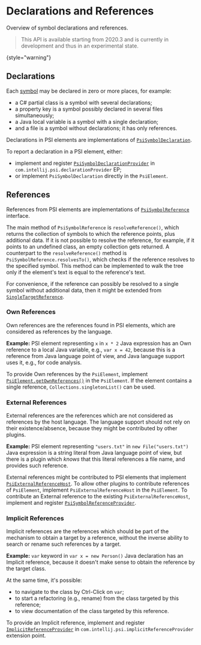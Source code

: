 <!-- Copyright 2000-2023 JetBrains s.r.o. and contributors. Use of this source code is governed by the Apache 2.0 license. -->

# Declarations and References

<link-summary>Overview of symbol declarations and references.</link-summary>

> This API is available starting from 2020.3 and is currently in development and thus in an experimental state.
>
{style="warning"}

## Declarations

Each [symbol](symbols.md) may be declared in zero or more places, for example:

- a C# partial class is a symbol with several declarations;
- a property key is a symbol possibly declared in several files simultaneously;
- a Java local variable is a symbol with a single declaration;
- and a file is a symbol without declarations; it has only references.

Declarations in PSI elements are implementations of
[`PsiSymbolDeclaration`](%gh-ic%/platform/core-api/src/com/intellij/model/psi/PsiSymbolDeclaration.java).

To report a declaration in a PSI element, either:

- implement and register
  [`PsiSymbolDeclarationProvider`](%gh-ic%/platform/core-api/src/com/intellij/model/psi/PsiSymbolDeclarationProvider.java) in `com.intellij.psi.declarationProvider` EP;
- or implement `PsiSymbolDeclaration` directly in the `PsiElement`.

## References

References from PSI elements are implementations of
[`PsiSymbolReference`](%gh-ic%/platform/core-api/src/com/intellij/model/psi/PsiSymbolReference.java) interface.

The main method of `PsiSymbolReference` is `resolveReference()`, which returns the collection of symbols to which the reference points,
plus additional data.
If it is not possible to resolve the reference, for example, if it points to an undefined class, an empty collection gets returned.
A counterpart to the `resolveReference()` method is `PsiSymbolReference.resolvesTo()`,
which checks if the reference resolves to the specified symbol.
This method can be implemented to walk the tree only if the element's text is equal to the reference's text.

For convenience, if the reference can possibly be resolved to a single symbol without additional data, then it might be extended from
[`SingleTargetReference`](%gh-ic%/platform/core-api/src/com/intellij/model/SingleTargetReference.java).

### Own References

Own references are the references found in PSI elements, which are considered as references by the language.

**Example:**
PSI element representing `x` in `x * 2` Java expression has an Own reference to a local Java variable, e.g., `var x = 42`,
because this is a reference from Java language point of view, and Java language support uses it, e.g., for code analysis.

To provide Own references by the `PsiElement`, implement
[`PsiElement.getOwnReferences()`](%gh-ic%/platform/core-api/src/com/intellij/psi/PsiElement.java) in the `PsiElement`.
If the element contains a single reference, `Collections.singletonList()` can be used.

### External References

External references are the references which are not considered as references by the host language.
The language support should not rely on their existence/absence, because they might be contributed by other plugins.

**Example:**
PSI element representing `"users.txt"` in `new File("users.txt")` Java expression is a string literal from Java language point of view,
but there is a plugin which _knows_ that this literal references a file name, and provides such reference.

External references might be contributed to PSI elements
that implement [`PsiExternalReferenceHost`](%gh-ic%/platform/core-api/src/com/intellij/model/psi/PsiExternalReferenceHost.java).
To allow other plugins to contribute references of `PsiElement`, implement `PsiExternalReferenceHost` in the `PsiElement`.
To contribute an External reference to the existing `PsiExternalReferenceHost`, implement and register
[`PsiSymbolReferenceProvider`](%gh-ic%/platform/core-api/src/com/intellij/model/psi/PsiSymbolReferenceProvider.java).

### Implicit References

Implicit references are the references which should be part of the mechanism to obtain a target by a reference,
without the inverse ability to search or rename such references by a target.

**Example:**
`var` keyword in `var x = new Person()` Java declaration has an Implicit reference, because it doesn't make sense to obtain the reference by the target class.

At the same time, it's possible:

- to navigate to the class by <shortcut>Ctrl-Click</shortcut> on `var`;
- to start a refactoring (e.g., rename) from the class targeted by this reference;
- to view documentation of the class targeted by this reference.

To provide an Implicit reference, implement and register
[`ImplicitReferenceProvider`](%gh-ic%/platform/core-api/src/com/intellij/model/psi/ImplicitReferenceProvider.java)
in `com.intellij.psi.implicitReferenceProvider` extension point.
